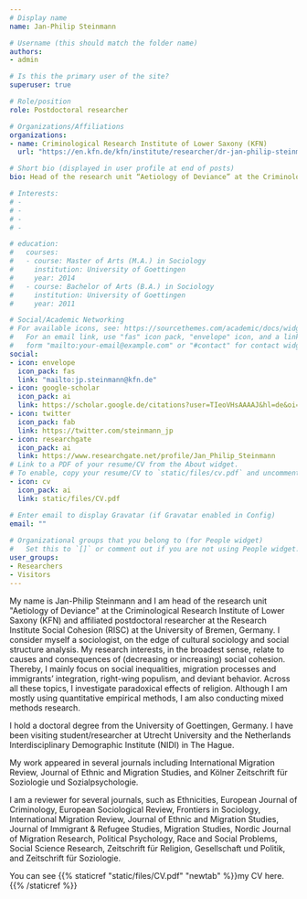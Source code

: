 ```yaml
---
# Display name
name: Jan-Philip Steinmann

# Username (this should match the folder name)
authors:
- admin

# Is this the primary user of the site?
superuser: true

# Role/position
role: Postdoctoral researcher

# Organizations/Affiliations
organizations:
- name: Criminological Research Institute of Lower Saxony (KFN)
  url: "https://en.kfn.de/kfn/institute/researcher/dr-jan-philip-steinmann/"

# Short bio (displayed in user profile at end of posts)
bio: Head of the research unit “Aetiology of Deviance” at the Criminological Research Institute of Lower Saxony (KFN), Germany

# Interests:
# -
# -
# -
# -

# education:
#   courses:
#   - course: Master of Arts (M.A.) in Sociology
#     institution: University of Goettingen
#     year: 2014
#   - course: Bachelor of Arts (B.A.) in Sociology
#     institution: University of Goettingen 
#     year: 2011

# Social/Academic Networking
# For available icons, see: https://sourcethemes.com/academic/docs/widgets/#icons
#   For an email link, use "fas" icon pack, "envelope" icon, and a link in the
#   form "mailto:your-email@example.com" or "#contact" for contact widget.
social:
- icon: envelope
  icon_pack: fas
  link: "mailto:jp.steinmann@kfn.de"
- icon: google-scholar
  icon_pack: ai
  link: https://scholar.google.de/citations?user=TIeoVHsAAAAJ&hl=de&oi=ao
- icon: twitter
  icon_pack: fab
  link: https://twitter.com/steinmann_jp
- icon: researchgate
  icon_pack: ai
  link: https://www.researchgate.net/profile/Jan_Philip_Steinmann
# Link to a PDF of your resume/CV from the About widget.
# To enable, copy your resume/CV to `static/files/cv.pdf` and uncomment the lines below.  
- icon: cv
  icon_pack: ai
  link: static/files/CV.pdf

# Enter email to display Gravatar (if Gravatar enabled in Config)
email: ""
  
# Organizational groups that you belong to (for People widget)
#   Set this to `[]` or comment out if you are not using People widget.  
user_groups:
- Researchers
- Visitors
---
```


My name is Jan-Philip Steinmann and I am head of the research unit "Aetiology of Deviance" at the Criminological Research Institute of Lower Saxony (KFN) and affiliated postdoctoral researcher at the Research Institute Social Cohesion (RISC) at the University of Bremen, Germany. I consider myself a sociologist, on the edge of cultural sociology and social structure analysis. My research interests, in the broadest sense, relate to causes and consequences of (decreasing or increasing) social cohesion. Thereby, I mainly focus on social inequalities, migration processes and immigrants’ integration, right-wing populism, and deviant behavior. Across all these topics, I investigate paradoxical effects of religion. Although I am mostly using quantitative empirical methods, I am also conducting mixed methods research.

I hold a doctoral degree from the University of Goettingen, Germany. I have been visiting student/researcher at Utrecht University and the Netherlands Interdisciplinary Demographic Institute (NIDI) in The Hague.

My work appeared in several journals including International Migration Review, Journal of Ethnic and Migration Studies, and Kölner Zeitschrift für Soziologie und Sozialpsychologie.

I am a reviewer for several journals, such as Ethnicities, European Journal of Criminology, European Sociological Review, Frontiers in Sociology, International Migration Review, Journal of Ethnic and Migration Studies, Journal of Immigrant & Refugee Studies, Migration Studies, Nordic Journal of Migration Research, Political Psychology, Race and Social Problems, Social Science Research, Zeitschrift für Religion, Gesellschaft und Politik, and Zeitschrift für Soziologie.

You can see {{% staticref "static/files/CV.pdf" "newtab" %}}my CV here.{{% /staticref %}}

